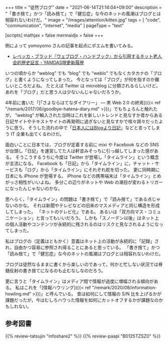 +++
title = "徒然ブログ"
date =  "2021-06-14T21:14:04+09:00"
description = "「書き捨て」かつ「読み捨て」で「健忘症」な今のネットの風潮はブログとは相容れないわけだ。"
image = "/images/attention/kitten.jpg"
tags = [ "code", "communication", "internet", "media" ]
pageType = "text"

[scripts]
  mathjax = false
  mermaidjs = false
+++

例によって yomoyomo さんの記事を起点にポエムを書いてみる。

- [レベッカ・ブラッド『ウェブログ・ハンドブック』から引用するネット老人会的歴史証言 - YAMDAS現更新履歴](https://yamdas.hatenablog.com/entry/20210614/weblog-chronicle)

いつの頃からか “weblog” でも “blog” でも “weblo” でもなくカタカナの「ブログ」と書くようになってしまった。
今となっては「ブログ」が何を指すのか難しいところだよね。
たとえば Twitter は microblog に分類されるらしいけど，あれを「ブログ」だと思う人は少ないんじゃないだろうか。

4年前に書いた「[「さよならはてなダイアリー」 ― 黒 Web 2.0 の終焉]({{< ref "/remark/2017/06/goodbye-hatena-diary.md" >}})」でもちょろんと触れたが， “weblog” が輸入された当時はこれを新しいトレンドと見なすか昔からある日記サイトやテキストサイトの再発明に過ぎないと見なすかで喧々諤々だったように思う。
そうした流れの中で「[日本人にはBlogより日記](https://japan.cnet.com/article/20053530/ "「日本人にはBlogより日記」、はてなの人気に迫る - CNET Japan")」などと言ってしまう IT 企業も出てくるわけだ。

面白いことに日本では，ブログが定着する前に mixi や Facebook などの SNS が台頭し「日記」を運営してた人は軒並みそっちに引っ越してしまった感がある。
そうこうするうちに今度は Twitter が登場し「タイムライン」という概念が主流になる。
Facebook も「日記」から「タイムライン」に，チャット・サービスも「ログ」から「タイムライン」にそれぞれ舵を切った。
更に同時期に日本にも iPhone が登場する。
iPhone などの携帯端末は「タイムライン」とめがっさ相性がいいよね。
多分この辺りがネットや Web の潮目が変わるトリガーになったんじゃないのかな。

思へらく，「タイムライン」の問題は「書き捨て」で「読み捨て」である点じゃないのかな。
それは新聞やテレビなどの旧来のマスメディアと同じ構造を形成してしまった。
「ネットのテレビ化」である。
あるいは「双方向マス・コミュニケーション」と言ってもいいだろう。
しかも「スノーデン以後」はネット上の個人活動やコンテンツが永続的に残されるのはリスクと見なされるようになってしまった。

私はブログの（定義はともかく）意義はネット上の活動が永続的に「記録」され，自由かつ容易に参照され得ることにあると思っている。
「書き捨て」かつ「読み捨て」で「健忘症」な今のネットの風潮はブログとは相容れないわけだ。

ブログは徒然なるままに書くから楽しいのであって，何かと忙しない状況では脊髄反射の書き捨てになるのも止むなしなのだろう。

更に言うと「タイムライン」はメディア間で情報が過度に増幅される傾向がある。
私はこれを「[情報ハウリング]({{< ref "/remark/2020/08/information-howling.md" >}})」と呼んでいる。
昔は如何にして情報の S/N 比を上げるかが課題だったが，今はむしろハウった情報を如何にカットオフするかが課題なのかもしれない。

## 参考図書

{{% review-tatsujin "infoshare2" %}} <!-- 続・情報共有の未来 -->
{{% review-paapi "B0125TZSZ0" %}} <!-- つながりっぱなしの日常を生きる -->
